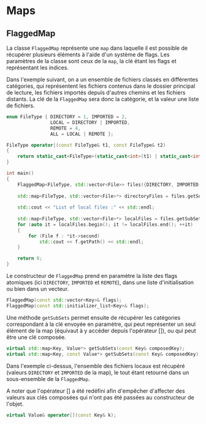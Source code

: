 # Maps

## FlaggedMap

La classe `FlaggedMap` représente une `map` dans laquelle il est possible de récupérer plusieurs éléments à l'aide d'un système de flags. Les paramètres de la classe sont ceux de la `map`, la clé étant les flags et représentant les indices.

Dans l'exemple suivant, on a un ensemble de fichiers classés en différentes catégories, qui représentent les fichiers contenus dans le dossier principal de lecture, les fichiers importés depuis d'autres chemins et les fichiers distants. La clé de la `FlaggedMap` sera donc la catégorie, et la valeur une liste de fichiers.

```cpp
enum FileType { DIRECTORY = 1, IMPORTED = 2,
                LOCAL = DIRECTORY | IMPORTED,
                REMOTE = 4,
                ALL = LOCAL | REMOTE };

FileType operator|(const FileType& t1, const FileType& t2)
{
    return static_cast<FileType>(static_cast<int>(t1) | static_cast<int>(t2));
}

int main()
{
    FlaggedMap<FileType, std::vector<File>> files({DIRECTORY, IMPORTED, REMOTE});
   
    std::map<FileType, std::vector<File>*> directoryFiles = files.getSubSets(DIRECTORY);    // Directory files
   
    std::cout << "List of local files :" << std::endl;
   
    std::map<FileType, std::vector<File>*> localFiles = files.getSubSets(LOCAL);            // = (DIRECTORY | IMPORTED)
    for (auto it = localFiles.begin(); it != localFiles.end(); ++it)
    {
        for (File f : *it->second)
            std::cout << f.getPath() << std::endl;
    }

    return 0;
}
```

Le constructeur de `FlaggedMap` prend en paramètre la liste des flags atomiques (ici `DIRECTORY`, `IMPORTED` et `REMOTE`), dans une liste d'initialisation ou bien dans un vecteur.

```cpp
FlaggedMap(const std::vector<Key>& flags);
FlaggedMap(const std::initializer_list<Key>& flags);
```

Une méthode `getSubSets` permet ensuite de récupérer les catégories correspondant à la clé envoyée en paramètre, qui peut représenter un seul élément de la map (équivaut à y accéder depuis l'opérateur []), ou qui peut être une clé composée.

```cpp
virtual std::map<Key, Value*> getSubSets(const Key& composedKey);
virtual std::map<Key, const Value*> getSubSets(const Key& composedKey) const;
```

Dans l'exemple ci-dessus, l'ensemble des fichiers locaux est récupéré (valeurs `DIRECTORY` et `IMPORTED` de la map), le tout étant retourné dans un sous-ensemble de la `FlaggedMap`.

A noter que l'opérateur [] a été redéfini afin d'empêcher d'affecter des valeurs aux clés composées qui n'ont pas été passées au constructeur de l'objet.

```cpp
virtual Value& operator[](const Key& k);
```
